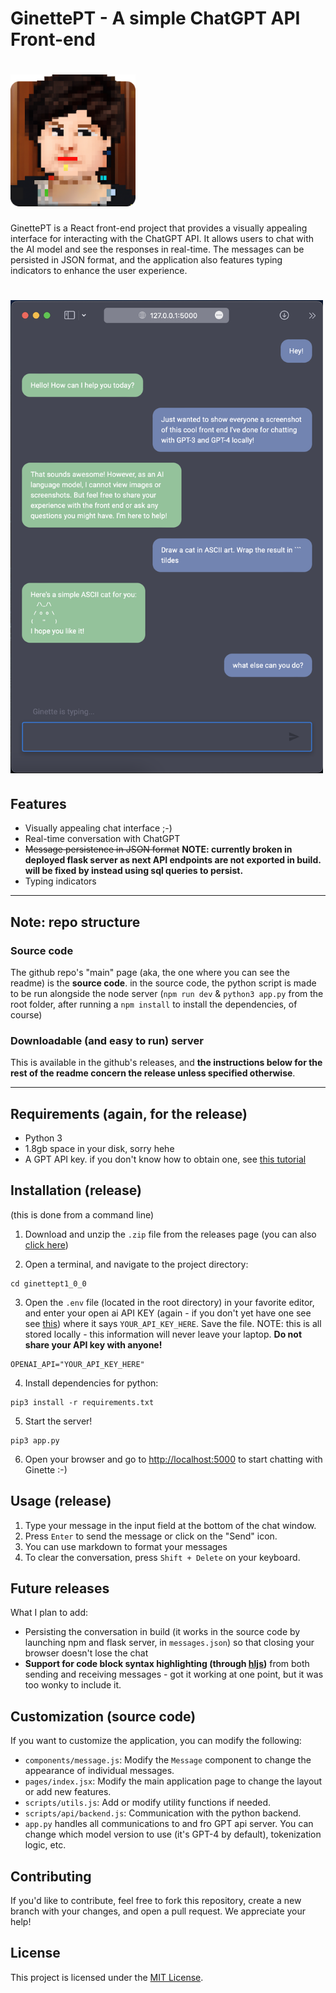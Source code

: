 # GinettePT - A simple ChatGPT API Front-end

# <img src="assets/ginette.png" width="200px">

GinettePT is a React front-end project that provides a visually appealing interface for interacting with the ChatGPT API. It allows users to chat with the AI model and see the responses in real-time. The messages can be persisted in JSON format, and the application also features typing indicators to enhance the user experience.

# <img src="assets/Screenshot 2023-04-11 at 12.05.09 AM.png" width="500px">

## Features

- Visually appealing chat interface ;-) 
- Real-time conversation with ChatGPT
- ~~Message persistence in JSON format~~ **NOTE: currently broken in deployed flask server as next API endpoints are not exported in build. will be fixed by instead using sql queries to persist.**
- Typing indicators

____

## Note: repo structure 

### Source code 

The github repo's "main" page (aka, the one where you can see the readme) is the **source code**. in the source code, the python script is made to be run alongside the node server (`npm run dev` & `python3 app.py` from the root folder, after running a `npm install` to install the dependencies, of course)

### Downloadable (and easy to run) server 

This is available in the github's releases, and __the instructions below for the rest of the readme concern the release unless specified otherwise__. 

____

## Requirements (again, for the release)

* Python 3 
* 1.8gb space in your disk, sorry hehe 
* A GPT API key. if you don't know how to obtain one, see [this tutorial](https://platform.openai.com/docs/quickstart)

## Installation (release)

(this is done from a command line)

1. Download and unzip the `.zip` file from the releases page (you can also [click here](https://github.com/laura-salas/GinettePT/releases/tag/release-build))

2. Open a terminal, and navigate to the project directory:

```
cd ginettept1_0_0
```

3. Open the `.env` file (located in the root directory) in your favorite editor, and enter your open ai API KEY (again - if you don't yet have one see see [this](https://platform.openai.com/docs/quickstart)) where it says `YOUR_API_KEY_HERE`.  Save the file. NOTE: this is all stored locally - this information will never leave your laptop. **Do not share your API key with anyone!**

```
OPENAI_API="YOUR_API_KEY_HERE"
```

4. Install dependencies for python: 

```
pip3 install -r requirements.txt
```

5. Start the server! 

```
pip3 app.py
```

6. Open your browser and go to [http://localhost:5000](http://localhost:5000) to start chatting with Ginette :-) 

## Usage (release)

1. Type your message in the input field at the bottom of the chat window.
2. Press `Enter` to send the message or click on the "Send" icon.
3. You can use markdown to format your messages
4. To clear the conversation, press `Shift + Delete` on your keyboard.

## Future releases 

What I plan to add:

* Persisting the conversation in build (it works in the source code by launching npm and flask server, in `messages.json`) so that closing your browser doesn't lose the chat
* **Support for code block syntax highlighting (through [hljs](https://highlightjs.org))** from both sending and receiving messages - got it working at one point, but it was too wonky to include it.

## Customization (source code)

If you want to customize the application, you can modify the following:

- `components/message.js`: Modify the `Message` component to change the appearance of individual messages.
- `pages/index.jsx`: Modify the main application page to change the layout or add new features.
- `scripts/utils.js`: Add or modify utility functions if needed.
- `scripts/api/backend.js`: Communication with the python backend. 
- `app.py` handles all communications to and fro GPT api server. You can change which model version to use (it's GPT-4 by default), tokenization logic, etc.

## Contributing

If you'd like to contribute, feel free to fork this repository, create a new branch with your changes, and open a pull request. We appreciate your help!

## License

This project is licensed under the [MIT License](LICENSE).

